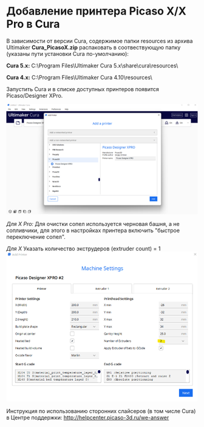 # Добавление принтера Picaso X/X Pro в Cura

В зависимости от версии Cura, содержимое папки resources из архива Ultimaker **Cura_PicasoX.zip** распаковать в соотвествующую папку (указаны пути установки Cura по-умолчанию):

**Cura 5.x:**
C:\Program Files\Ultimaker Cura 5.x\share\cura\resources\

**Cura 4.x:**
C:\Program Files\Ultimaker Cura 4.10\resources\

Запустить Cura и в списке доступных принтеров появится Picaso/Designer XPro.

![Добавление принтера](./img/cura_select_printer.png)

*Для X Pro:*
Для очистки сопел используется черновая башня, а не сопливчики, для этого в настройках принтера включить "быстрое переключение сопел".

*Для X* 
Указать количество экструдеров (extruder count) = 1
![Добавление принтера](./img/cura_extruders_count.png)


Инструкция по использованию сторонних слайсеров (в том числе Cura) в Центре поддержки: http://helpcenter.picaso-3d.ru/we-answer
